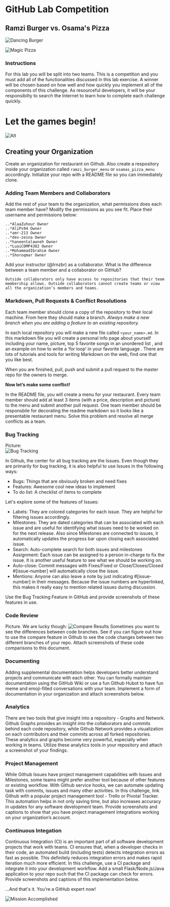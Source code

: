 
# GitHub Lab Competition
## Ramzi Burger vs. Osama's Pizza


![Dancing Burger](https://media.giphy.com/media/RKsR28Jzn7sqI/giphy.gif)

![Magic Pizza](http://animatedpizzagifs.com/images/psycadelic-pizza-love.gif)

### Instructions
For this lab you will be split into two teams.  This is a competition and you must add all of the functionalities discussed in this lab exercise.  A winner will be chosen based on how well and how quickly you implement all of the components of this challenge.  As resourceful developers, it will be your responsibilty to search the Internet to learn how to complete each challenge quickly.

# Let the games begin!
 ![Alt](http://vignette2.wikia.nocookie.net/glee/images/f/f1/May-the-odds-be-ever-in-your-favor.gif/revision/latest?cb=20140317220532)
## Creating your Organization
Create an organization for restaurant on Github.  Also create a respository inside your organization called ```ramzi_burger_menu``` or ```osamas_pizza_menu``` accordingly. Initialize your repo with a README file so you can immediately clone.
### Adding Team Members and Collaborators
Add the rest of your team to the organization, what permissions does each team member have? Modify the permissions as you see fit.  Place their username and permissions below:

```
..*AlaaZuhour Owner
..*AliPs94 Owner
..*amr-213 Owner
..*dev-zeina Owner
..*haneentalawneh Owner
..*LuaiCOMP4382 Owner
..*MohammadIbrahim Owner
..*Shoroqmar Owner

```


Add your instructor (@lrnzbr) as a collaborator.
What is the difference between a team member and a collaborator on GitHub?


```Outside collaborators only have access to repositories that their team membership allows. Outside collaborators cannot create teams or view all the organization’s members and teams.```

### Markdown, Pull Requests & Conflict Resolutions
Each team member should clone a copy of the repository to their local machine. From here they should make a branch.  *Always make a new branch when you are adding a feature to an existing repository.*

In each local repository you will make a new file called ```<your_name>.md```. In this markdown file you will create a personal info page about yourself including your name, picture, top 5 favorite songs in an unordered list , and an example on how to write a ‘for loop’ in your favorite language .  There are lots of tutorials and tools for writing Markdown on the web, find one that you like best.  


When you are finished, pull, push and submit a pull request to the master repo for the owners to merge.

__Now let’s make some conflict!__

In the README file, you will create a menu for your restaurant.  Every team member should add at least 3 items (with a price, description and picture)  to the menu and submit another pull request.  One team member should be responsbile for decorating the readme markdown so it looks like a presentable restaurant menu.  Solve this problem and resolve all merge conflicts as a team.  


### Bug Tracking

Picture:  
![Bug Tracking](bt.PNG)

In Github, the center for all bug tracking are the Issues. Even though they are primarily for bug tracking, it is also helpful to use Issues in the following ways:

*  Bugs: Things that are obviously broken and need fixes
* Features: Awesome cool new ideas to implement
* To do list: A checklist of items to complete

Let's explore some of the features of Issues:

* Labels: They are colored categories for each issue. They are helpful for filtering issues accordingly.
* Milestones: They are dated categories that can be associated with each issue and are useful for identifying what issues need to be worked on for the next release. Also since Milestones are connected to issues, it automatically updates the progress bar upon closing each associated issue.
* Search: Auto-complete search for both issues and milestones
Assignment: Each issue can be assigned to a person in-charge to fix the issue. It is another useful feature to see what we should be working on.
* Auto-close: Commit messages with Fixes/Fixed or Close/Closes/Closed #[issue-number] will automatically close the issue.
* Mentions: Anyone can also leave a note by just indicating #[issue-number] in their messages. Because the issue numbers are hyperlinked, this makes it really easy to mention related issues during discussion.

Use the Bug Tracking Feature in GitHub and provide screenshots of these features in use.

### Code Review
Picture. We are lucky though:
![Compare Results](compare.PNG)
Sometimes you want to see the differences between code branches.  See if you can figure out how to use the compare feature in Github to see the code changes between two different branches of your repo.  Attach screenshots of these code comparisons to this document.  

### Documenting
Adding supplemental documentation helps developers better understand projects and communicate with each other.  You can formally maintain documentation using the GitHub Wiki or use a fun Github Hubot to have fun meme and emoji-filled conversations with your team.  Implement a form of documentation in your organization and attach screenshots below.

### Analytics
There are two tools that give insight into a repository - Graphs and Network. Github Graphs provides an insight into the collaborators and commits behind each code repository, while Github Network provides a visualization on each contributors and their commits across all forked repositories. These analytics and graphs become very powerful, especially when working in teams.
Utilize these analytics tools in your repository and attach a screenshot of your findings.  

### Project Management
While Github Issues have project management capabilities with Issues and Milestones, some teams might prefer another tool because of other features or existing workflow. With Github service hooks, we can automate updating task with commits, issues and many other activities.  In this challenge, link Github with a popular project management tool - Trello or Pivotal Tracker. This automation helps in not only saving time, but also increases accuracy in updates for any software development team.  Provide screenshots and captions to show that you have project management integrations working on your organization’s account.  

### Continuous Integation
Continuous Integration (CI) is an important part of all software development projects that work with teams. CI ensures that, when a developer checks in their code, an automated build (including tests) detects integration errors as fast as possible. This definitely reduces integration errors and makes rapid iteration much more efficient. In this challenge, use a CI package and integrate it into your development workflow.  Add a small Flask/Node.js/Java application to your repo such that the CI package can check for errors.  Provide screenshots and captions of this implementation below.  


...And that's it. You're a GitHub expert now!

![Mission Accomplished](https://media.giphy.com/media/8UF0EXzsc0Ckg/giphy.gif)
